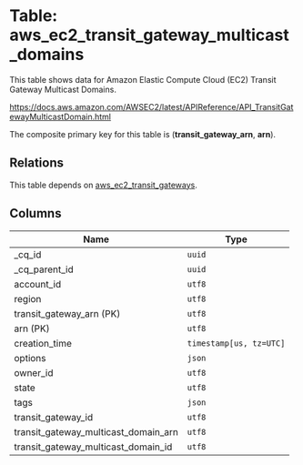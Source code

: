# Table: aws_ec2_transit_gateway_multicast_domains

This table shows data for Amazon Elastic Compute Cloud (EC2) Transit Gateway Multicast Domains.

https://docs.aws.amazon.com/AWSEC2/latest/APIReference/API_TransitGatewayMulticastDomain.html

The composite primary key for this table is (**transit_gateway_arn**, **arn**).

## Relations

This table depends on [aws_ec2_transit_gateways](aws_ec2_transit_gateways.md).

## Columns

| Name          | Type          |
| ------------- | ------------- |
|_cq_id|`uuid`|
|_cq_parent_id|`uuid`|
|account_id|`utf8`|
|region|`utf8`|
|transit_gateway_arn (PK)|`utf8`|
|arn (PK)|`utf8`|
|creation_time|`timestamp[us, tz=UTC]`|
|options|`json`|
|owner_id|`utf8`|
|state|`utf8`|
|tags|`json`|
|transit_gateway_id|`utf8`|
|transit_gateway_multicast_domain_arn|`utf8`|
|transit_gateway_multicast_domain_id|`utf8`|